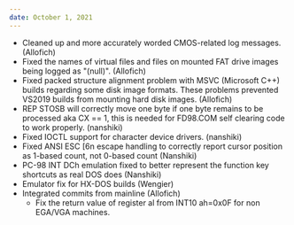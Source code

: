 ```yaml
---
date: October 1, 2021
---
```


* Cleaned up and more accurately worded CMOS-related
  log messages. (Allofich)
* Fixed the names of virtual files and files on mounted
  FAT drive images being logged as "(null)". (Allofich)
* Fixed packed structure alignment problem with MSVC
  (Microsoft C++) builds regarding some disk image
  formats. These problems prevented VS2019 builds from
  mounting hard disk images. (Allofich)
* REP STOSB will correctly move one byte if one byte
  remains to be processed aka CX == 1, this is needed
  for FD98.COM self clearing code to work properly. (nanshiki)
* Fixed IOCTL support for character device drivers. (nanshiki)
* Fixed ANSI ESC [6n escape handling to correctly
  report cursor position as 1-based count, not 0-based
  count (Nanshiki)
* PC-98 INT DCh emulation fixed to better represent the
  function key shortcuts as real DOS does (Nanshiki)
* Emulator fix for HX-DOS builds (Wengier)
* Integrated commits from mainline (Allofich)
  - Fix the return value of register al from INT10 ah=0x0F
    for non EGA/VGA machines.